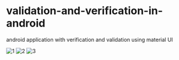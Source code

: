 # validation-and-verification-in-android
android application with verification and validation using material UI



![1](https://user-images.githubusercontent.com/76066630/120586387-e3013d80-c44c-11eb-9534-5e49a95e6e86.PNG)
![2](https://user-images.githubusercontent.com/76066630/120586405-eb597880-c44c-11eb-8859-2eba9caf0d82.PNG)
![3](https://user-images.githubusercontent.com/76066630/120586582-38d5e580-c44d-11eb-9da1-fa27d4c9e83a.PNG)

